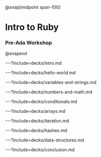 @snap[midpoint span-100]
# Intro to Ruby

### Pre-Ada Workshop
@snapend

---?include=decks/intro.md

---?include=decks/hello-world.md

---?include=decks/variables-and-strings.md

---?include=decks/numbers-and-math.md

---?include=decks/conditionals.md

---?include=decks/arrays.md

---?include=decks/iteration.md

---?include=decks/hashes.md

---?include=decks/data-structures.md

---?include=decks/conclusion.md
